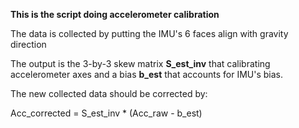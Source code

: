 **This is the script doing accelerometer calibration**

The data is collected by putting the IMU's 6 faces align with gravity direction

The output is the 3-by-3 skew matrix **S_est_inv** that calibrating accelerometer axes and a bias **b_est** that accounts for  IMU's bias.

The new collected data should be corrected by:

Acc_corrected = S_est_inv * (Acc_raw - b_est)
